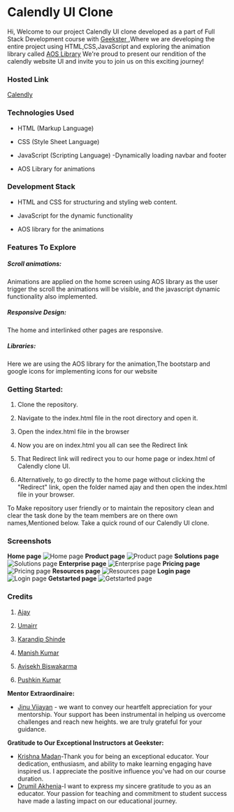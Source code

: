 # Calendly UI Clone
Hi, Welcome to our project Calendly UI clone developed as a part of Full Stack Development course with <u> [Geekster](https://www.geekster.in/home/new-full-stack-web-development-program) </u> ,Where we are developing the entire project using HTML,CSS,JavaScript and exploring the animation library called [AOS Library](https://michalsnik.github.io/aos/)  We're proud to present our rendition of the calendly website UI and invite you to join us on this exciting journey!
### Hosted Link
<u>[Calendly](https://kereajay.github.io/Geekathon/)</u>

### Technologies Used 
 -  HTML (Markup Language)

 -  CSS (Style Sheet Language)

 -  JavaScript (Scripting Language) -Dynamically loading navbar and footer         

 -  AOS Library for animations

  ### Development Stack
  - HTML and CSS for structuring and styling web content.
  - JavaScript for the dynamic functionality
  
   - AOS library for the animations

### Features To Explore
 ##### Scroll animations: 
 Animations are applied on the home screen using AOS library as the user trigger the scroll the animations will be visible, and the javascript dynamic functionality also implemented.
 ##### Responsive Design:
The home and interlinked other pages are responsive.
##### Libraries:
Here we are using the AOS library for the animation,The bootstarp and google icons for implementing icons for our website 

### Getting Started:
  1. Clone the repository.

2. Navigate to the index.html file in the root directory and open it.

3. Open the index.html file in the browser
4. Now you are on index.html you all can see the Redirect  link
5. That Redirect link will redirect  you to our home page or index.html of Calendly clone UI.
6. Alternatively, to go directly to the home page without clicking the "Redirect" link, open the folder named ajay and then open the index.html file in your browser. 

To Make  repository user friendly or to maintain the repository clean and clear the task done  by the team members are on there  own names,Mentioned below.
Take a quick round of our Calendly UI clone.

### Screenshots
**Home page**
![Home page](/Screenshot%20(403).png)
**Product page**
![Product page](/Screenshot%20(404).png)
**Solutions page**
![Solutions page](/Screenshot%20(405).png)
**Enterprise page**
![Enterprise page](/Screenshot%20(406).png)
**Pricing page**
![Pricing page](/Screenshot%20(407).png)
**Resources page**
![Resources page](/Screenshot%20(408).png)
**Login page**
![Login page](/Screenshot%20(409).png)
**Getstarted page**
![Getstarted page](/Screenshot%20(410).png)

### Credits
1. [Ajay](https://www.linkedin.com/in/ajay-kere-443119220/)
2. [Umairr](https://www.linkedin.com/in/umer-shaikh-8251a2297//)
3. [Karandip Shinde](http://www.linkedin.com/in/karndip-shinde-57585a268)
4. [Manish Kumar](https://www.linkedin.com/in/manish-kumar-72a681289/)
5. [Avisekh Biswakarma](https://www.linkedin.com/in/avisekh-biswakarma-45678a16a/?utm_source=share&utm_campaign=share_via&utm_content=profile&utm_medium=android_app)
 
6. [Pushkin Kumar](https://www.linkedin.com/search/results/all/?fetchDeterministicClustersOnly=true&heroEntityKey=urn%3Ali%3Afsd_profile%3AACoAACm7ai0BEX3EAKnXmasz1cNr5Ech0jbaoVs&keywords=pushkin%20kumar&origin=RICH_QUERY_TYPEAHEAD_HISTORY&position=0&searchId=7c30631b-a998-4eac-b914-3be5749c60d1&sid=jF0&spellCorrectionEnabled=true)


**Mentor Extraordinaire:**
- [Jinu Vijayan](https://www.linkedin.com/in/jinu-vijayan-a3041b15a/) - we want to convey our heartfelt appreciation for your mentorship. Your support has been instrumental in helping us overcome challenges and reach new heights. we are truly grateful for your guidance.

**Gratitude to Our Exceptional Instructors at Geekster:**

- [Krishna Madan](https://www.linkedin.com/in/krishna-madan-007/)-Thank you for being an exceptional educator. Your dedication, enthusiasm, and ability to make learning engaging have inspired us. I appreciate the positive influence you've had on our course duration.
- [Drumil Akhenia](https://www.linkedin.com/in/drumil-akhenia/)-I want to express my sincere gratitude to you as an educator. Your passion for teaching and commitment to student success have made a lasting impact on our educational journey.
